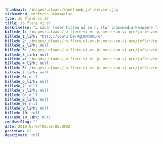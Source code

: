 ```yaml
---
thumbnail: /images/uploads/casethumb_joflerevier.jpg
virksomhed: Kærftens Bekæmpelse
type: Jo flere vi er
title: Jo flere vi er
beskrivelse: "… sådan lyder titlen på en ny stor crossmedia-kampagne fra Kræftens Bekæmpelse udarbejdet af Hjaltelin Stahl. Kampagnen skal få flere danskere til at melde sig ind i kampen mod kræft – og mens der i filmen skrues helt op for følelserne, bliver vi mere faktuelle og handlende på de digitale, sociale og trykte kanaler. Og så introducerer vi en pendant til selfien, nemlig en “osfie”, der deles på #joflerevier."
billede_1: /images/uploads/jo-flere-vi-er-jo-mere-kan-vi-gre/joflervier-case-01.jpg
billede_1_link: "http://youtu.be/VgCUMdRmLHQ"
billede_2: /images/uploads/jo-flere-vi-er-jo-mere-kan-vi-gre/joflervier-case-02.jpg
billede_2_link: null
billede_3: /images/uploads/jo-flere-vi-er-jo-mere-kan-vi-gre/joflervier-case-03.png
billede_3_link: null
billede_4: /images/uploads/jo-flere-vi-er-jo-mere-kan-vi-gre/joflervier-case-04.png
billede_4_link: null
billede_5: /images/uploads/jo-flere-vi-er-jo-mere-kan-vi-gre/joflervier-case-05-1.png
billede_5_link: null
billede_6: null
billede_6_link: null
billede_7: null
billede_7_link: null
billede_8: null
billede_8_link: null
billede_9: null
billede_9_link: null
billede_10: null
billede_10_link: null
cmsUserSlug: ""
date: 2016-03-07T00:00:00.000Z
position: 27
deactivate: null
---
```


